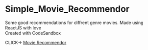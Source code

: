 # Simple_Movie_Recommendor
Some good recommendations for diffrent genre movies. Made using ReactJS with love<br>
Created with CodeSandbox

CLICK-> [Movie Recommendor](https://81z6l.csb.app/)
